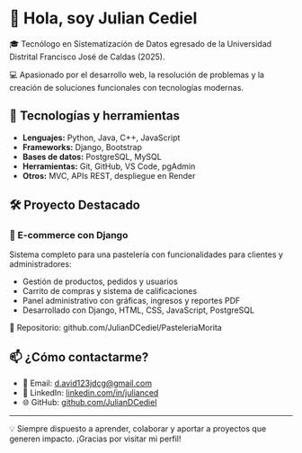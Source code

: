 # 👋 Hola, soy Julian Cediel

🎓 Tecnólogo en Sistematización de Datos egresado de la Universidad Distrital Francisco José de Caldas (2025).

💻 Apasionado por el desarrollo web, la resolución de problemas y la creación de soluciones funcionales con tecnologías modernas.

## 🚀 Tecnologías y herramientas

- **Lenguajes:** Python, Java, C++, JavaScript
- **Frameworks:** Django, Bootstrap
- **Bases de datos:** PostgreSQL, MySQL
- **Herramientas:** Git, GitHub, VS Code, pgAdmin
- **Otros:** MVC, APIs REST, despliegue en Render

## 🛠️ Proyecto Destacado

### 🛒 E-commerce con Django
Sistema completo para una pastelería con funcionalidades para clientes y administradores:
- Gestión de productos, pedidos y usuarios
- Carrito de compras y sistema de calificaciones
- Panel administrativo con gráficas, ingresos y reportes PDF
- Desarrollado con Django, HTML, CSS, JavaScript, PostgreSQL

🔗 Repositorio: github.com/JulianDCediel/PasteleriaMorita

## 📫 ¿Cómo contactarme?

- 📧 Email: d.avid123jdcg@gmail.com  
- 💼 LinkedIn: [linkedin.com/in/julianced](https://linkedin.com/in/julianced)  
- 🌐 GitHub: [github.com/JulianDCediel](https://github.com/JulianDCediel)

---

💡 Siempre dispuesto a aprender, colaborar y aportar a proyectos que generen impacto. ¡Gracias por visitar mi perfil!

